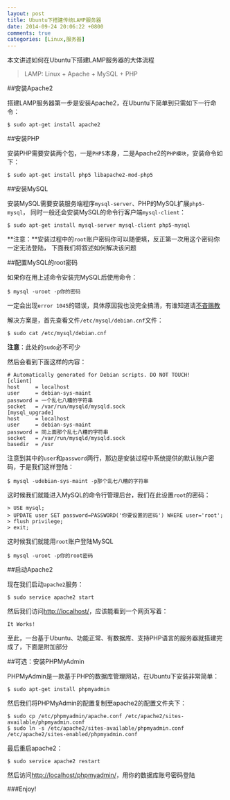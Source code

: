 ```yaml
---
layout: post
title: Ubuntu下搭建传统LAMP服务器
date: 2014-09-24 20:06:22 +0800
comments: true
categories: [Linux,服务器]
---
```


本文讲述如何在Ubuntu下搭建LAMP服务器的大体流程

> LAMP: Linux + Apache + MySQL + PHP

<!-- more -->

##安装Apache2

搭建LAMP服务器第一步是安装Apache2，在Ubuntu下简单到只需如下一行命令：

    $ sudo apt-get install apache2

##安装PHP

安装PHP需要安装两个包，一是`PHP5`本身，二是Apache2的`PHP模块`，安装命令如下：

    $ sudo apt-get install php5 libapache2-mod-php5

##安装MySQL

安装MySQL需要安装服务端程序`mysql-server`、PHP的MySQL扩展`php5-mysql`，
同时一般还会安装MySQL的命令行客户端`mysql-client`：

    $ sudo apt-get install mysql-server mysql-client php5-mysql

**注意：**安装过程中的`root`账户密码你可以随便填，反正第一次用这个密码你一定无法登陆，
下面我们将叙述如何解决该问题

##配置MySQL的root密码

如果你在用上述命令安装完MySQL后使用命令：

    $ mysql -uroot -p你的密码

一定会出现`error 1045`的错误，具体原因我也没完全搞清，有谁知道请[不吝赐教](mailto:changxu.mail@gmail.com)

解决方案是，首先查看文件`/etc/mysql/debian.cnf`文件：

    $ sudo cat /etc/mysql/debian.cnf

**注意**：此处的`sudo`必不可少

然后会看到下面这样的内容：

    # Automatically generated for Debian scripts. DO NOT TOUCH!
    [client]
    host     = localhost
    user     = debian-sys-maint
    password = 一个乱七八糟的字符串
    socket   = /var/run/mysqld/mysqld.sock
    [mysql_upgrade]
    host     = localhost
    user     = debian-sys-maint
    password = 同上面那个乱七八糟的字符串
    socket   = /var/run/mysqld/mysqld.sock
    basedir  = /usr

注意到其中的`user`和`password`两行，那边是安装过程中系统提供的默认账户密码，于是我们这样登陆：

    $ mysql -udebian-sys-maint -p那个乱七八糟的字符串

这时候我们就能进入MySQL的命令行管理后台，我们在此设置`root`的密码：

    > USE mysql;
    > UPDATE user SET password=PASSWORD('你要设置的密码') WHERE user='root';
    > flush privilege;
    > exit;

这时候我们就能用`root`账户登陆MySQL

    $ mysql -uroot -p你的root密码

##启动Apache2

现在我们启动`apache2`服务：

    $ sudo service apache2 start

然后我们访问[http://localhost/](http://localhost/)，应该能看到一个网页写着：

    It Works!

至此，一台基于Ubuntu、功能正常、有数据库、支持PHP语言的服务器就搭建完成了，下面是附加部分

##可选：安装PHPMyAdmin

PHPMyAdmin是一款基于PHP的数据库管理网站，在Ubuntu下安装非常简单：

    $ sudo apt-get install phpmyadmin

然后我们将PHPMyAdmin的配置复制至apache2的配置文件夹下：

    $ sudo cp /etc/phpmyadmin/apache.conf /etc/apache2/sites-available/phpmyadmin.conf
    $ sudo ln -s /etc/apache2/sites-available/phpmyadmin.conf /etc/apache2/sites-enabled/phpmyadmin.conf

最后重启apache2：

    $ sudo service apache2 restart

然后访问[http://localhost/phpmyadmin/](http://localhost/phpmyadmin/)，用你的数据库账号密码登陆

###Enjoy!
